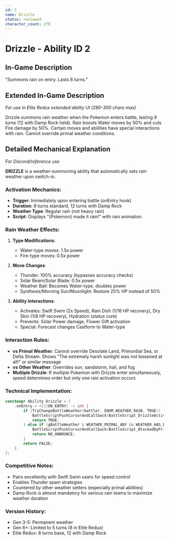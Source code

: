 ```yaml
---
id: 2
name: Drizzle
status: reviewed
character_count: 270
---
```


# Drizzle - Ability ID 2

## In-Game Description
"Summons rain on entry. Lasts 8 turns."

## Extended In-Game Description
*For use in Elite Redux extended ability UI (280-300 chars max)*

Drizzle summons rain weather when the Pokemon enters battle, lasting 8 turns (12 with Damp Rock held). Rain boosts Water moves by 50% and cuts Fire damage by 50%. Certain moves and abilities have special interactions with rain. Cannot override primal weather conditions.

## Detailed Mechanical Explanation
*For Discord/reference use*

**DRIZZLE** is a weather-summoning ability that automatically sets rain weather upon switch-in.

### Activation Mechanics:
- **Trigger**: Immediately upon entering battle (onEntry hook)
- **Duration**: 8 turns standard, 12 turns with Damp Rock
- **Weather Type**: Regular rain (not heavy rain)
- **Script**: Displays "{Pokemon} made it rain!" with rain animation

### Rain Weather Effects:
1. **Type Modifications**:
   - Water-type moves: 1.5x power
   - Fire-type moves: 0.5x power
   
2. **Move Changes**:
   - Thunder: 100% accuracy (bypasses accuracy checks)
   - Solar Beam/Solar Blade: 0.5x power
   - Weather Ball: Becomes Water-type, doubles power
   - Synthesis/Morning Sun/Moonlight: Restore 25% HP instead of 50%
   
3. **Ability Interactions**:
   - Activates: Swift Swim (2x Speed), Rain Dish (1/16 HP recovery), Dry Skin (1/8 HP recovery), Hydration (status cure)
   - Prevents: Solar Power damage, Flower Gift activation
   - Special: Forecast changes Castform to Water-type

### Interaction Rules:
- **vs Primal Weather**: Cannot override Desolate Land, Primordial Sea, or Delta Stream. Shows "The extremely harsh sunlight was not lessened at all!" or similar message
- **vs Other Weather**: Overrides sun, sandstorm, hail, and fog
- **Multiple Drizzle**: If multiple Pokemon with Drizzle enter simultaneously, speed determines order but only one rain activation occurs

### Technical Implementation:
```c
constexpr Ability Drizzle = {
    .onEntry = +[](ON_ENTRY) -> int {
        if (TryChangeBattleWeather(battler, ENUM_WEATHER_RAIN, TRUE)) {
            BattleScriptPushCursorAndCallback(BattleScript_DrizzleActivates);
            return TRUE;
        } else if (gBattleWeather & WEATHER_PRIMAL_ANY && WEATHER_HAS_EFFECT) {
            BattleScriptPushCursorAndCallback(BattleScript_BlockedByPrimalWeatherEnd3);
            return NO_ANNOUNCE;
        }
        return FALSE;
    },
};
```

### Competitive Notes:
- Pairs excellently with Swift Swim users for speed control
- Enables Thunder spam strategies
- Countered by other weather setters (especially primal abilities)
- Damp Rock is almost mandatory for serious rain teams to maximize weather duration

### Version History:
- Gen 3-5: Permanent weather
- Gen 6+: Limited to 5 turns (8 in Elite Redux)
- Elite Redux: 8 turns base, 12 with Damp Rock